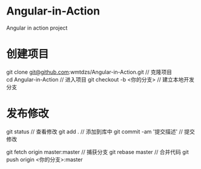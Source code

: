 # Angular-in-Action
Angular in action project
# 创建项目
git clone git@github.com:wmtdzs/Angular-in-Action.git // 克隆项目<br/>
cd Angular-in-Action // 进入项目
git checkout -b <你的分支> // 建立本地开发分支
# 发布修改
git status // 查看修改
git add . // 添加到库中
git commit -am '提交描述' // 提交修改

git fetch origin master:master // 捕获分支
git rebase master // 合并代码
git push origin <你的分支>:master
